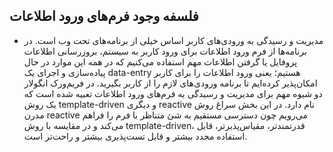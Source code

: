## فلسفه وجود فرم‌های ورود اطلاعات

- مدیریت و رسیدگی به ورودی‌های کاربر اساس خیلی از برنامه‌های تحت وب است. در برنامه‌ها از فرم ورود اطلاعات برای ورود کاربر به سیستم، بروزرسانی اطلاعات پروفایل یا گرفتن اطلاعات مهم استفاده می‌کنیم که در همه این موارد در حال پیاده‌سازی و اجرای یک data-entry هستیم؛ یعنی ورود اطلاعات را برای کاربر امکان‌پذیر کرده‌ایم تا برنامه ورودی‌های لازم را از کاربر بگیرید. در فریم‌ورک انگولار دو شیوه مهم برای مدیریت و رسیدگی به فرم‌های ورود اطلاعات تعبیه شده است که یک روش template-driven و دیگری reactive نام دارد. در این بخش سراغ روش مدرن reactive می‌رویم چون دسترسی مستقیم به شئ متناظر با فرم را فراهم می‌کند و در مقایسه با روش template-driven، قدرتمند‌تر، مقیاس‌پذیرتر، قابل استفاده مجدد بیشتر و قابل تست‌پذیری بیشتر و راحت‌تر است.

